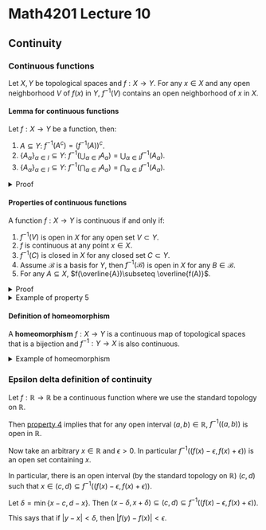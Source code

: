 # Math4201 Lecture 10

## Continuity

### Continuous functions

Let $X,Y$ be topological spaces and $f:X\to Y$. For any $x\in X$ and any open neighborhood $V$ of $f(x)$ in $Y$, $f^{-1}(V)$ contains an open neighborhood of $x$ in $X$.


#### Lemma for continuous functions

Let $f:X\to Y$ be a function, then:

1. $A\subseteq Y$: $f^{-1}(A^c) = (f^{-1}(A))^c$.
2. $\{A_\alpha\}_{\alpha\in I}\subseteq Y$: $f^{-1}(\bigcup_{\alpha\in I} A_\alpha) = \bigcup_{\alpha\in I} f^{-1}(A_\alpha)$.
3. $\{A_\alpha\}_{\alpha\in I}\subseteq Y$: $f^{-1}(\bigcap_{\alpha\in I} A_\alpha) = \bigcap_{\alpha\in I} f^{-1}(A_\alpha)$.

<details>
<summary>Proof</summary>

1. By definition of continuous functions, $\forall V$ open in $Y$, $f^{-1}(V)$ is open in $X$.

2. It is sufficient to shoa that $x\in f^{-1}(\bigcup_{\alpha\in I} A_\alpha)$ if and only if $x\in \bigcup_{\alpha\in I} f^{-1}(A_\alpha)$.

This condition holds if and only if $\exists \alpha\in I$ such that $f(x)\in A_\alpha$.

Which is equivalent to $\exists \alpha\in I$ such that $x\in f^{-1}(A_\alpha)$.

So $x\in f^{-1}(\bigcup_{\alpha\in I} A_\alpha)$

In particular, $f^{-1}(\bigcup_{\alpha\in I} A_\alpha) = \bigcup_{\alpha\in I} f^{-1}(A_\alpha)$.

3. Similar to 2 but use forall.

</details>

#### Properties of continuous functions

A function $f:X\to Y$ is continuous if and only if:

1. $f^{-1}(V)$ is open in $X$ for any open set $V\subset Y$.
2. $f$ is continuous at any point $x\in X$.
3. $f^{-1}(C)$ is closed in $X$ for any closed set $C\subset Y$.
4. Assume $\mathcal{B}$ is a basis for $Y$, then $f^{-1}(\mathcal{B})$ is open in $X$ for any $B\in \mathcal{B}$.
5. For any $A\subseteq X$, $f(\overline{A})\subseteq \overline{f(A)}$.

<details>
<summary>Proof</summary>

**Showing $1\iff 3$**:

> Use the lemma for continuous functions (1)

**Showing $1\iff 4$**:

$1 \implies 4$: 

Because any $B\in \mathcal{B}$ is open in $Y$, so $f^{-1}(B)$ is open in $X$.

$4 \implies 1$:

Let $V\subset Y$ be an open set. Then there are basis elements $\{B_\alpha\}_{\alpha\in I}$ such that $V=\bigcup_{\alpha\in I} B_\alpha$.

So $f^{-1}(V) = f^{-1}(\bigcup_{\alpha\in I} B_\alpha) = \bigcup_{\alpha\in I} f^{-1}(B_\alpha)$ (by lemma (2)) is a union of open sets, so $f^{-1}(V)$ is open in $X$.

**Showing $1\implies 5$**:

Take $A\subseteq X$ and $x\in \overline{A}$. It suffices to show $f(x)$ is an element of the closure of $f(A)$. This is equivalent to say that any open neighborhood $V$ of $f(x)$ intersects $f(A)$ has a non-trivial intersection with $f(A)$.

For any such $V$, 1 implies that $f^{-1}(V)$ is open in $X$. Moreover, $x\in f^{-1}(V)$ because $f(x)\in V$.

This means that $f^{-1}(V)$ is an open neighborhood of $x$. Since $x\in \overline{A}$, we have $f^{-1}(V)\cap A\neq \emptyset$ and contains a point $x'\in X$.

So $x'\in f^{-1}(V)\cap A$, this implies that $f(x')\in V$ and $f(x')\in f(A)$, so $f(x')\in V\cap f(A)$.

> [!NOTE]
>
> This verifies our claim. Proof of $5\implies 1$ is similar and left as an exercise.

</details>

<details>
<summary>Example of property 5</summary>

Let $X=(0,1)\cup (1,2)$ and $Y=\mathbb{R}$ equipped with the subspace topology induced by the standard topology on $\mathbb{R}$.

Let $f:X\to Y$ be the inclusion map, $f(x)=x$ for all $x\in X$. This is continuous.

Let $A=(0,1)\cup (1,2)$. Then $\overline{A}=A$. So $f(\overline{A})=f(A)=(0,1)\cup (1,2)$.

However, $\overline{f(A)}=\overline{(0,1)\cup (1,2)}=[0,2]$.

So $f(\overline{A})\subsetneq \overline{f(A)}$.

</details>

#### Definition of homeomorphism

A **homeomorphism** $f:X\to Y$ is a continuous map of topological spaces that is a bijection and $f^{-1}:Y\to X$ is also continuous.

<details>
<summary>Example of homeomorphism</summary>

Let $X=\mathbb{R}$ and $Y=\mathbb{R}+$ with standard topology.

$f:\mathbb{R}\to \mathbb{R}^+$ be defined by $f(x)=e^x$ is continuous and bijective.

$f^{-1}:\mathbb{R}^+\to \mathbb{R}$ be defined by $f^{-1}(y)=\ln(y)$ is continuous and homeomorphism.

</details>

### Epsilon delta definition of continuity

Let $f:\mathbb{R}\to \mathbb{R}$ be a continuous function where we use the standard topology on $\mathbb{R}$.

Then [property 4](#properties-of-continuous-functions) implies that for any open interval $(a,b)\in \mathbb{R}$, $f^{-1}((a,b))$ is open in $\mathbb{R}$.

Now take an arbitrary $x\in \mathbb{R}$ and $\epsilon > 0$. In particular $f^{-1}((f(x)-\epsilon, f(x)+\epsilon))$ is an open set containing $x$.

In particular, there is an open interval (by the standard topology on $\mathbb{R}$) $(c,d)$ such that $x\in (c,d)\subseteq f^{-1}((f(x)-\epsilon, f(x)+\epsilon))$.

Let $\delta = \min\{x-c, d-x\}$. Then $(x-\delta, x+\delta)\subseteq (c,d)\subseteq f^{-1}((f(x)-\epsilon, f(x)+\epsilon))$.

This says that if $|y-x| < \delta$, then $|f(y)-f(x)| < \epsilon$.